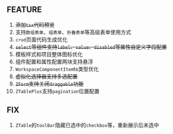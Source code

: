## FEATURE

1. ~~添加`tsx`代码预览~~
2. 支持`数组表单`、`组表单`、`折叠表单`等高级表单使用方式
3. `crud`页面代码生成优化
4. ~~`select`等组件支持`label`、`value`、`disabled`等属性自定义字段配置~~
5. 模板样式和项目整体图标优化
6. 组件配置和属性配置两块支持悬浮
7. `WorkspaceComponentItem`ts类型优化
8. ~~虚拟化选择器支持多选配置~~
9. ~~`ZForm`支持关闭`draggable`功能~~
10. `ZTablePlus`支持`pagination`位置配置

## FIX

1. `ZTable`的`toolBar`隐藏已选中的`checkbox`等，重新展示后未选中
